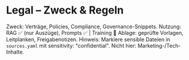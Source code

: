 # Legal – Zweck & Regeln
Zweck: Verträge, Policies, Compliance, Governance-Snippets.
Nutzung: RAG ✅ (nur Auszüge), Prompts ✅ | Training 🚫
Ablage: geprüfte Vorlagen, Leitplanken, Freigabenotizen.
Hinweis: Markiere sensible Dateien in `sources.yaml` mit sensitivity: "confidential".
Nicht hier: Marketing-/Tech-Inhalte.
